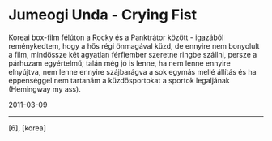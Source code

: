 # Jumeogi Unda - Crying Fist

Koreai box-film félúton a Rocky és a Panktrátor között - igazából reménykedtem, hogy a hős régi önmagával küzd, de ennyire nem bonyolult a film, mindössze két agyatlan férfiember szeretne ringbe szállni, persze a párhuzam egyértelmű; talán még jó is lenne, ha nem lenne ennyire elnyújtva, nem lenne ennyire szájbarágva a sok egymás mellé állítás és ha éppenséggel nem tartanám a küzdősportokat a sportok legaljának (Hemingway my ass).

2011-03-09 

----

[6], [korea]
